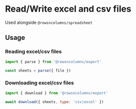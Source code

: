 # Read/Write excel and csv files

Used alongside `@rowsncolumns/spreadsheet`

## Usage

### Reading excel/csv files

```js
import { parse } from '@rowsncolumns/export'

const sheets = parse({ file })
```

### Downloading excel/csv files

```js
import { download } from '@rowsncolumns/export'

await download({ sheets, type: 'csv|excel' })
```
